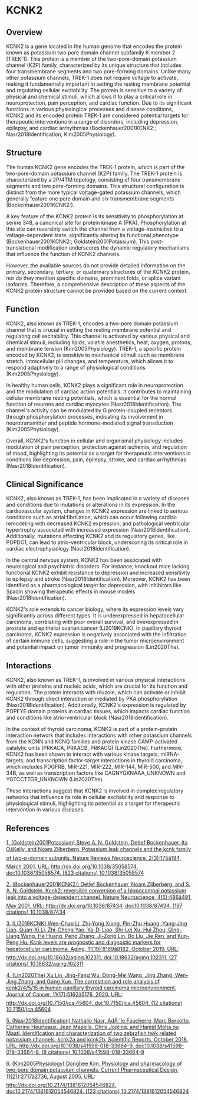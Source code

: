 # KCNK2

## Overview
KCNK2 is a gene located in the human genome that encodes the protein known as potassium two pore domain channel subfamily K member 2 (TREK-1). This protein is a member of the two-pore-domain potassium channel (K2P) family, characterized by its unique structure that includes four transmembrane segments and two pore-forming domains. Unlike many other potassium channels, TREK-1 does not require voltage to activate, making it fundamentally important in setting the resting membrane potential and regulating cellular excitability. The protein is sensitive to a variety of physical and chemical stimuli, which allows it to play a critical role in neuroprotection, pain perception, and cardiac function. Due to its significant functions in various physiological processes and disease conditions, KCNK2 and its encoded protein TREK-1 are considered potential targets for therapeutic interventions in a range of disorders, including depression, epilepsy, and cardiac arrhythmias (Bockenhauer2001KCNK2:; Nasr2018Identification; Kim2005Physiology).

## Structure
The human KCNK2 gene encodes the TREK-1 protein, which is part of the two-pore-domain potassium channel (K2P) family. The TREK-1 protein is characterized by a 2P/4TM topology, consisting of four transmembrane segments and two pore-forming domains. This structural configuration is distinct from the more typical voltage-gated potassium channels, which generally feature one pore domain and six transmembrane segments (Bockenhauer2001KCNK2:).

A key feature of the KCNK2 protein is its sensitivity to phosphorylation at serine 348, a canonical site for protein kinase A (PKA). Phosphorylation at this site can reversibly switch the channel from a voltage-insensitive to a voltage-dependent state, significantly altering its functional phenotype (Bockenhauer2001KCNK2:; Goldstein2001Potassium). This post-translational modification underscores the dynamic regulatory mechanisms that influence the function of KCNK2 channels.

However, the available sources do not provide detailed information on the primary, secondary, tertiary, or quaternary structures of the KCNK2 protein, nor do they mention specific domains, prominent folds, or splice variant isoforms. Therefore, a comprehensive description of these aspects of the KCNK2 protein structure cannot be provided based on the current context.

## Function
KCNK2, also known as TREK-1, encodes a two-pore domain potassium channel that is crucial in setting the resting membrane potential and regulating cell excitability. This channel is activated by various physical and chemical stimuli, including lipids, volatile anesthetics, heat, oxygen, protons, and membrane tension (Kim2005Physiology). TREK-1, a specific protein encoded by KCNK2, is sensitive to mechanical stimuli such as membrane stretch, intracellular pH changes, and temperature, which allows it to respond adaptively to a range of physiological conditions (Kim2005Physiology).

In healthy human cells, KCNK2 plays a significant role in neuroprotection and the modulation of cardiac action potentials. It contributes to maintaining cellular membrane resting potentials, which is essential for the normal function of neurons and cardiac myocytes (Nasr2018Identification). The channel's activity can be modulated by G protein-coupled receptors through phosphorylation processes, indicating its involvement in neurotransmitter and peptide hormone-mediated signal transduction (Kim2005Physiology).

Overall, KCNK2's function in cellular and organismal physiology includes modulation of pain perception, protection against ischemia, and regulation of mood, highlighting its potential as a target for therapeutic interventions in conditions like depression, pain, epilepsy, stroke, and cardiac arrhythmias (Nasr2018Identification).

## Clinical Significance
KCNK2, also known as TREK-1, has been implicated in a variety of diseases and conditions due to mutations or alterations in its expression. In the cardiovascular system, changes in KCNK2 expression are linked to serious conditions such as atrial fibrillation, which can occur following cardiac remodeling with decreased KCNK2 expression, and pathological ventricular hypertrophy associated with increased expression (Nasr2018Identification). Additionally, mutations affecting KCNK2 and its regulatory genes, like POPDC1, can lead to atrio-ventricular block, underscoring its critical role in cardiac electrophysiology (Nasr2018Identification).

In the central nervous system, KCNK2 has been associated with neurological and psychiatric disorders. For instance, knockout mice lacking functional KCNK2 exhibit resistance to depression and increased sensitivity to epilepsy and stroke (Nasr2018Identification). Moreover, KCNK2 has been identified as a pharmacological target for depression, with inhibitors like Spadin showing therapeutic effects in mouse models (Nasr2018Identification).

KCNK2's role extends to cancer biology, where its expression levels vary significantly across different types. It is underexpressed in hepatocellular carcinoma, correlating with poor overall survival, and overexpressed in prostate and epithelial ovarian cancer (Li2019KCNK). In papillary thyroid carcinoma, KCNK2 expression is negatively associated with the infiltration of certain immune cells, suggesting a role in the tumor microenvironment and potential impact on tumor immunity and progression (Lin2020The).

## Interactions
KCNK2, also known as TREK-1, is involved in various physical interactions with other proteins and nucleic acids, which are crucial for its function and regulation. The protein interacts with riluzole, which can activate or inhibit KCNK2 through direct interaction or mediated by PKA phosphorylation (Nasr2018Identification). Additionally, KCNK2's expression is regulated by POPEYE domain proteins in cardiac tissues, which impacts cardiac function and conditions like atrio-ventricular block (Nasr2018Identification). 

In the context of thyroid carcinoma, KCNK2 is part of a protein-protein interaction network that includes interactions with other potassium channels from the KCNN and KCNQ families and protein kinase CAMP-activated catalytic units (PRKACA, PRKACB, PRKACG) (Lin2020The). Furthermore, KCNK2 has been shown to interact with various kinase targets, miRNA-targets, and transcription factor-target interactions in thyroid carcinoma, which includes PDGFRB, MIR-221, MIR-222, MIR-144, MIR-500, and MIR-34B, as well as transcription factors like CAGNYGKNAAA_UNKNOWN and YGTCCTTGR_UNKNOWN (Lin2020The).

These interactions suggest that KCNK2 is involved in complex regulatory networks that influence its role in cellular excitability and response to physiological stimuli, highlighting its potential as a target for therapeutic intervention in various diseases.


## References


[1. (Goldstein2001Potassium) Steve A. N. Goldstein, Detlef Bockenhauer, Ita OâKelly, and Noam Zilberberg. Potassium leak channels and the kcnk family of two-p-domain subunits. Nature Reviews Neuroscience, 2(3):175â184, March 2001. URL: http://dx.doi.org/10.1038/35058574, doi:10.1038/35058574. (823 citations) 10.1038/35058574](https://doi.org/10.1038/35058574)

[2. (Bockenhauer2001KCNK2:) Detlef Bockenhauer, Noam Zilberberg, and S. A. N. Goldstein. Kcnk2: reversible conversion of a hippocampal potassium leak into a voltage-dependent channel. Nature Neuroscience, 4(5):486â491, May 2001. URL: http://dx.doi.org/10.1038/87434, doi:10.1038/87434. (197 citations) 10.1038/87434](https://doi.org/10.1038/87434)

[3. (Li2019KCNK) Wen-Chao Li, Zhi-Yong Xiong, Pin-Zhu Huang, Yang-Jing Liao, Quan-Xi Li, Zhi-Cheng Yao, Ya-Di Liao, Shi-Lei Xu, Hui Zhou, Qing-Liang Wang, He Huang, Peng Zhang, Ji-Zong Lin, Bo Liu, Jie Ren, and Kun-Peng Hu. Kcnk levels are prognostic and diagnostic markers for hepatocellular carcinoma. Aging, 11(19):8169â8182, October 2019. URL: http://dx.doi.org/10.18632/aging.102311, doi:10.18632/aging.102311. (27 citations) 10.18632/aging.102311](https://doi.org/10.18632/aging.102311)

[4. (Lin2020The) Xu Lin, Jing-Fang Wu, Dong-Mei Wang, Jing Zhang, Wen-Jing Zhang, and Gang Xue. The correlation and role analysis of kcnk2/4/5/15 in human papillary thyroid carcinoma microenvironment. Journal of Cancer, 11(17):5162â5176, 2020. URL: http://dx.doi.org/10.7150/jca.45604, doi:10.7150/jca.45604. (12 citations) 10.7150/jca.45604](https://doi.org/10.7150/jca.45604)

[5. (Nasr2018Identification) Nathalie Nasr, AdÃ¨le Faucherre, Marc Borsotto, Catherine Heurteaux, Jean Mazella, Chris Jopling, and Hamid Moha ou Maati. Identification and characterization of two zebrafish twik related potassium channels, kcnk2a and kcnk2b. Scientific Reports, October 2018. URL: http://dx.doi.org/10.1038/s41598-018-33664-9, doi:10.1038/s41598-018-33664-9. (8 citations) 10.1038/s41598-018-33664-9](https://doi.org/10.1038/s41598-018-33664-9)

[6. (Kim2005Physiology) Donghee Kim. Physiology and pharmacology of two-pore domain potassium channels. Current Pharmaceutical Design, 11(21):2717â2736, August 2005. URL: http://dx.doi.org/10.2174/1381612054546824, doi:10.2174/1381612054546824. (123 citations) 10.2174/1381612054546824](https://doi.org/10.2174/1381612054546824)